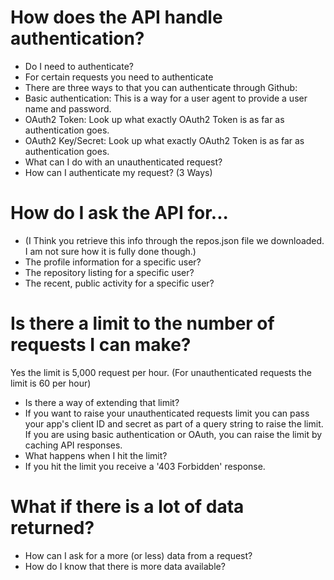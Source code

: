 # How does the API handle authentication?
- Do I need to authenticate?
- For certain requests you need to authenticate
- There are three ways to that you can authenticate through Github:
- Basic authentication: This is a way for a user agent to provide a user name and password.
- OAuth2 Token: Look up what exactly OAuth2 Token is as far as authentication goes.
- OAuth2 Key/Secret: Look up what exactly OAuth2 Token is as far as authentication goes.
- What can I do with an unauthenticated request?
- How can I authenticate my request? (3 Ways)

# How do I ask the API for...
- (I Think you retrieve this info through the repos.json file we downloaded. I am not sure how it is fully done though.)
- The profile information for a specific user?
- The repository listing for a specific user?
- The recent, public activity for a specific user?

# Is there a limit to the number of requests I can make?
Yes the limit is 5,000 request per hour. (For unauthenticated requests the limit is 60 per hour)
- Is there a way of extending that limit?
- If you want to raise your unauthenticated requests limit you can pass your app's client ID and secret as part of a query string to raise the limit. If you are using basic authentication or OAuth, you can raise the limit by caching API responses.
- What happens when I hit the limit?
- If you hit the limit you receive a '403 Forbidden' response.

# What if there is a lot of data returned?
- How can I ask for a more (or less) data from a request?
- How do I know that there is more data available?
